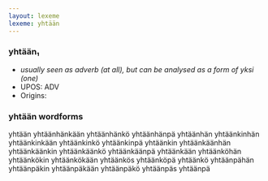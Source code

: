 ```yaml
---
layout: lexeme
lexeme: yhtään
---
```


###  yhtään₁

* _usually seen as adverb (at all), but can be analysed as a form of *yksi* (one)_
* UPOS:  ADV
* Origins: 


### yhtään wordforms

yhtään
yhtäänhänkään
yhtäänhänkö
yhtäänhänpä
yhtäänhän
yhtäänkinhän
yhtäänkinkään
yhtäänkinkö
yhtäänkinpä
yhtäänkin
yhtäänkäänhän
yhtäänkäänkin
yhtäänkäänkö
yhtäänkäänpä
yhtäänkään
yhtäänköhän
yhtäänkökin
yhtäänkökään
yhtäänkös
yhtäänköpä
yhtäänkö
yhtäänpähän
yhtäänpäkin
yhtäänpäkään
yhtäänpäkö
yhtäänpäs
yhtäänpä

